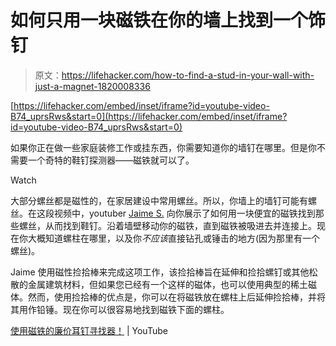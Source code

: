 # 如何只用一块磁铁在你的墙上找到一个饰钉

> 原文：<https://lifehacker.com/how-to-find-a-stud-in-your-wall-with-just-a-magnet-1820008336>

 [https://lifehacker.com/embed/inset/iframe?id=youtube-video-B74_uprsRws&start=0](https://lifehacker.com/embed/inset/iframe?id=youtube-video-B74_uprsRws&start=0) 

如果你正在做一些家庭装修工作或挂东西，你需要知道你的墙钉在哪里。但是你不需要一个奇特的鞋钉探测器——磁铁就可以了。

Watch

大部分螺丝都是磁性的，在家居建设中常用螺丝。所以，你墙上的墙钉可能有螺丝。在这段视频中，youtuber [Jaime S.](https://www.youtube.com/channel/UCaKQesmicT2jIDqN0HWXyAA) 向你展示了如何用一块便宜的磁铁找到那些螺丝，从而找到鞋钉。沿着墙壁移动你的磁铁，直到磁铁被吸进去并连接上。现在你大概知道螺柱在哪里，以及你*不应该*直接钻孔或锤击的地方(因为那里有一个螺丝)。

Jaime 使用磁性捡拾棒来完成这项工作，该捡拾棒旨在延伸和捡拾螺钉或其他松散的金属建筑材料，但如果您已经有一个这样的磁体，也可以使用典型的稀土磁体。然而，使用捡拾棒的优点是，你可以在将磁铁放在螺柱上后延伸捡拾棒，并将其用作铅锤。现在你可以很容易地找到磁铁下面的螺柱。

[使用磁铁的廉价耳钉寻找器！](https://www.youtube.com/watch?v=B74_uprsRws) | YouTube